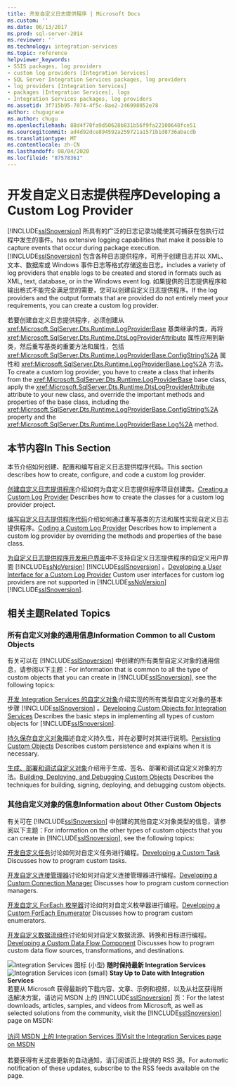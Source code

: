 ```yaml
---
title: 开发自定义日志提供程序 | Microsoft Docs
ms.custom: ''
ms.date: 06/13/2017
ms.prod: sql-server-2014
ms.reviewer: ''
ms.technology: integration-services
ms.topic: reference
helpviewer_keywords:
- SSIS packages, log providers
- custom log providers [Integration Services]
- SQL Server Integration Services packages, log providers
- log providers [Integration Services]
- packages [Integration Services], logs
- Integration Services packages, log providers
ms.assetid: 3f715b95-7074-4f5c-8ae2-246998052e78
author: chugugrace
ms.author: chugu
ms.openlocfilehash: 88d4f70fa9d50628b831b56f9fa22100648fce51
ms.sourcegitcommit: ad4d92dce894592a259721a1571b1d8736abacdb
ms.translationtype: MT
ms.contentlocale: zh-CN
ms.lasthandoff: 08/04/2020
ms.locfileid: "87578361"
---
```

# <a name="developing-a-custom-log-provider"></a><span data-ttu-id="5da56-102">开发自定义日志提供程序</span><span class="sxs-lookup"><span data-stu-id="5da56-102">Developing a Custom Log Provider</span></span>
  [!INCLUDE[ssISnoversion](../../../includes/ssisnoversion-md.md)] <span data-ttu-id="5da56-103">所具有的广泛的日志记录功能使其可捕获在包执行过程中发生的事件。</span><span class="sxs-lookup"><span data-stu-id="5da56-103">has extensive logging capabilities that make it possible to capture events that occur during package execution.</span></span> [!INCLUDE[ssISnoversion](../../../includes/ssisnoversion-md.md)] <span data-ttu-id="5da56-104">包含各种日志提供程序，可用于创建日志并以 XML、文本、数据库或 Windows 事件日志等格式存储这些日志。</span><span class="sxs-lookup"><span data-stu-id="5da56-104">includes a variety of log providers that enable logs to be created and stored in formats such as XML, text, database, or in the Windows event log.</span></span> <span data-ttu-id="5da56-105">如果提供的日志提供程序和输出格式不能完全满足您的需要，您可以创建自定义日志提供程序。</span><span class="sxs-lookup"><span data-stu-id="5da56-105">If the log providers and the output formats that are provided do not entirely meet your requirements, you can create a custom log provider.</span></span>

 <span data-ttu-id="5da56-106">若要创建自定义日志提供程序，必须创建从 <xref:Microsoft.SqlServer.Dts.Runtime.LogProviderBase> 基类继承的类，再将 <xref:Microsoft.SqlServer.Dts.Runtime.DtsLogProviderAttribute> 属性应用到新类，然后重写基类的重要方法和属性，包括 <xref:Microsoft.SqlServer.Dts.Runtime.LogProviderBase.ConfigString%2A> 属性和 <xref:Microsoft.SqlServer.Dts.Runtime.LogProviderBase.Log%2A> 方法。</span><span class="sxs-lookup"><span data-stu-id="5da56-106">To create a custom log provider, you have to create a class that inherits from the <xref:Microsoft.SqlServer.Dts.Runtime.LogProviderBase> base class, apply the <xref:Microsoft.SqlServer.Dts.Runtime.DtsLogProviderAttribute> attribute to your new class, and override the important methods and properties of the base class, including the <xref:Microsoft.SqlServer.Dts.Runtime.LogProviderBase.ConfigString%2A> property and the <xref:Microsoft.SqlServer.Dts.Runtime.LogProviderBase.Log%2A> method.</span></span>

## <a name="in-this-section"></a><span data-ttu-id="5da56-107">本节内容</span><span class="sxs-lookup"><span data-stu-id="5da56-107">In This Section</span></span>
 <span data-ttu-id="5da56-108">本节介绍如何创建、配置和编写自定义日志提供程序代码。</span><span class="sxs-lookup"><span data-stu-id="5da56-108">This section describes how to create, configure, and code a custom log provider.</span></span>

 <span data-ttu-id="5da56-109">[创建自定义日志提供程序](creating-a-custom-log-provider.md)介绍如何为自定义日志提供程序项目创建类。</span><span class="sxs-lookup"><span data-stu-id="5da56-109">[Creating a Custom Log Provider](creating-a-custom-log-provider.md) Describes how to create the classes for a custom log provider project.</span></span>

 <span data-ttu-id="5da56-110">[编写自定义日志提供程序代码](coding-a-custom-log-provider.md)介绍如何通过重写基类的方法和属性实现自定义日志提供程序。</span><span class="sxs-lookup"><span data-stu-id="5da56-110">[Coding a Custom Log Provider](coding-a-custom-log-provider.md) Describes how to implement a custom log provider by overriding the methods and properties of the base class.</span></span>

 <span data-ttu-id="5da56-111">[为自定义日志提供程序开发用户界面](developing-a-user-interface-for-a-custom-log-provider.md)中不支持自定义日志提供程序的自定义用户界面 [!INCLUDE[ssNoVersion](../../../includes/ssnoversion-md.md)] [!INCLUDE[ssISnoversion](../../../includes/ssisnoversion-md.md)] 。</span><span class="sxs-lookup"><span data-stu-id="5da56-111">[Developing a User Interface for a Custom Log Provider](developing-a-user-interface-for-a-custom-log-provider.md) Custom user interfaces for custom log providers are not supported in [!INCLUDE[ssNoVersion](../../../includes/ssnoversion-md.md)] [!INCLUDE[ssISnoversion](../../../includes/ssisnoversion-md.md)].</span></span>

## <a name="related-topics"></a><span data-ttu-id="5da56-112">相关主题</span><span class="sxs-lookup"><span data-stu-id="5da56-112">Related Topics</span></span>

### <a name="information-common-to-all-custom-objects"></a><span data-ttu-id="5da56-113">所有自定义对象的通用信息</span><span class="sxs-lookup"><span data-stu-id="5da56-113">Information Common to all Custom Objects</span></span>
 <span data-ttu-id="5da56-114">有关可以在 [!INCLUDE[ssISnoversion](../../../includes/ssisnoversion-md.md)] 中创建的所有类型自定义对象的通用信息，请参阅以下主题：</span><span class="sxs-lookup"><span data-stu-id="5da56-114">For information that is common to all the type of custom objects that you can create in [!INCLUDE[ssISnoversion](../../../includes/ssisnoversion-md.md)], see the following topics:</span></span>

 <span data-ttu-id="5da56-115">[开发 Integration Services 的自定义对象](../developing-custom-objects-for-integration-services.md)介绍实现的所有类型自定义对象的基本步骤 [!INCLUDE[ssISnoversion](../../../includes/ssisnoversion-md.md)] 。</span><span class="sxs-lookup"><span data-stu-id="5da56-115">[Developing Custom Objects for Integration Services](../developing-custom-objects-for-integration-services.md) Describes the basic steps in implementing all types of custom objects for [!INCLUDE[ssISnoversion](../../../includes/ssisnoversion-md.md)].</span></span>

 <span data-ttu-id="5da56-116">[持久保存自定义对象](../persisting-custom-objects.md)描述自定义持久性，并在必要时对其进行说明。</span><span class="sxs-lookup"><span data-stu-id="5da56-116">[Persisting Custom Objects](../persisting-custom-objects.md) Describes custom persistence and explains when it is necessary.</span></span>

 <span data-ttu-id="5da56-117">[生成、部署和调试自定义对象](../building-deploying-and-debugging-custom-objects.md)介绍用于生成、签名、部署和调试自定义对象的方法。</span><span class="sxs-lookup"><span data-stu-id="5da56-117">[Building, Deploying, and Debugging Custom Objects](../building-deploying-and-debugging-custom-objects.md) Describes the techniques for building, signing, deploying, and debugging custom objects.</span></span>

### <a name="information-about-other-custom-objects"></a><span data-ttu-id="5da56-118">其他自定义对象的信息</span><span class="sxs-lookup"><span data-stu-id="5da56-118">Information about Other Custom Objects</span></span>
 <span data-ttu-id="5da56-119">有关可在 [!INCLUDE[ssISnoversion](../../../includes/ssisnoversion-md.md)] 中创建的其他自定义对象类型的信息，请参阅以下主题：</span><span class="sxs-lookup"><span data-stu-id="5da56-119">For information on the other types of custom objects that you can create in [!INCLUDE[ssISnoversion](../../../includes/ssisnoversion-md.md)], see the following topics:</span></span>

 <span data-ttu-id="5da56-120">[开发自定义任务](../task/developing-a-custom-task.md)讨论如何对自定义任务进行编程。</span><span class="sxs-lookup"><span data-stu-id="5da56-120">[Developing a Custom Task](../task/developing-a-custom-task.md) Discusses how to program custom tasks.</span></span>

 <span data-ttu-id="5da56-121">[开发自定义连接管理器](../connection-manager/developing-a-custom-connection-manager.md)讨论如何对自定义连接管理器进行编程。</span><span class="sxs-lookup"><span data-stu-id="5da56-121">[Developing a Custom Connection Manager](../connection-manager/developing-a-custom-connection-manager.md) Discusses how to program custom connection managers.</span></span>

 <span data-ttu-id="5da56-122">[开发自定义 ForEach 枚举器](../foreach-enumerator/developing-a-custom-foreach-enumerator.md)讨论如何对自定义枚举器进行编程。</span><span class="sxs-lookup"><span data-stu-id="5da56-122">[Developing a Custom ForEach Enumerator](../foreach-enumerator/developing-a-custom-foreach-enumerator.md) Discusses how to program custom enumerators.</span></span>

 <span data-ttu-id="5da56-123">[开发自定义数据流组件](../data-flow/developing-a-custom-data-flow-component.md)讨论如何对自定义数据流源、转换和目标进行编程。</span><span class="sxs-lookup"><span data-stu-id="5da56-123">[Developing a Custom Data Flow Component](../data-flow/developing-a-custom-data-flow-component.md) Discusses how to program custom data flow sources, transformations, and destinations.</span></span>

<span data-ttu-id="5da56-124">![Integration Services 图标 (小型) ](../../media/dts-16.gif "集成服务图标（小）")  **随时保持最新 Integration Services**</span><span class="sxs-lookup"><span data-stu-id="5da56-124">![Integration Services icon (small)](../../media/dts-16.gif "Integration Services icon (small)")  **Stay Up to Date with Integration Services**</span></span><br /> <span data-ttu-id="5da56-125">若要从 Microsoft 获得最新的下载内容、文章、示例和视频，以及从社区获得所选解决方案，请访问 MSDN 上的 [!INCLUDE[ssISnoversion](../../../includes/ssisnoversion-md.md)] 页：</span><span class="sxs-lookup"><span data-stu-id="5da56-125">For the latest downloads, articles, samples, and videos from Microsoft, as well as selected solutions from the community, visit the [!INCLUDE[ssISnoversion](../../../includes/ssisnoversion-md.md)] page on MSDN:</span></span><br /><br /> [<span data-ttu-id="5da56-126">访问 MSDN 上的 Integration Services 页</span><span class="sxs-lookup"><span data-stu-id="5da56-126">Visit the Integration Services page on MSDN</span></span>](https://go.microsoft.com/fwlink/?LinkId=136655)<br /><br /> <span data-ttu-id="5da56-127">若要获得有关这些更新的自动通知，请订阅该页上提供的 RSS 源。</span><span class="sxs-lookup"><span data-stu-id="5da56-127">For automatic notification of these updates, subscribe to the RSS feeds available on the page.</span></span>


